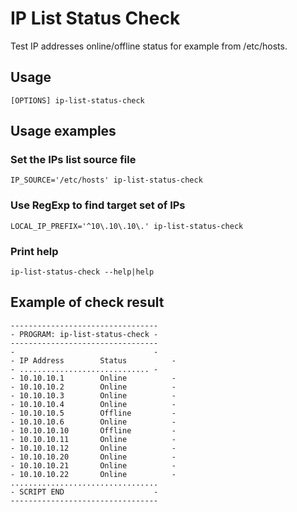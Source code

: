 # IP List Status Check

Test IP addresses online/offline status for example from /etc/hosts.

## Usage

```
[OPTIONS] ip-list-status-check
```
## Usage examples

### Set the IPs list source file

```
IP_SOURCE='/etc/hosts' ip-list-status-check
```

### Use RegExp to find target set of IPs

```
LOCAL_IP_PREFIX='^10\.10\.10\.' ip-list-status-check
```

### Print help

```
ip-list-status-check --help|help
```

## Example of check result

```
---------------------------------
- PROGRAM: ip-list-status-check -
---------------------------------
-                               -
- IP Address		Status          -
- ............................. -
- 10.10.10.1		Online          -
- 10.10.10.2		Online          -
- 10.10.10.3		Online          -
- 10.10.10.4		Online          -
- 10.10.10.5		Offline         -
- 10.10.10.6		Online          -
- 10.10.10.10		Offline         -
- 10.10.10.11		Online          -
- 10.10.10.12		Online          -
- 10.10.10.20		Online          -
- 10.10.10.21		Online          -
- 10.10.10.22		Online          -
.................................
- SCRIPT END                    -
---------------------------------
```
